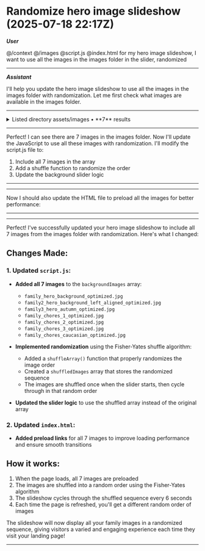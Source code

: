 <!-- Generated by SpecStory -->

# Randomize hero image slideshow (2025-07-18 22:17Z)

_**User**_

@/context @/images @script.js @index.html for my hero image slideshow, I want to use all the images in the images folder in the slider, randomized

---

_**Assistant**_

I'll help you update the hero image slideshow to use all the images in the images folder with randomization. Let me first check what images are available in the images folder.


---

<details>
            <summary>Listed directory assets/images • **7** results</summary>
        
| Name |
|-------|
| 📄 `family_chores_caucasian_optimized.jpg` |
| 📄 `family_chores_3_optimized.jpg` |
| 📄 `family_chores_2_optimized.jpg` |
| 📄 `family_chores_1_optimized.jpg` |
| 📄 `family3_hero_autumn_optimized.jpg` |
| 📄 `family2_hero_background_left_aligned_optimized.jpg` |
| 📄 `family_hero_background_optimized.jpg` |

</details>

---

Perfect! I can see there are 7 images in the images folder. Now I'll update the JavaScript to use all these images with randomization. I'll modify the script.js file to:

1. Include all 7 images in the array
2. Add a shuffle function to randomize the order
3. Update the background slider logic


---



---

Now I should also update the HTML file to preload all the images for better performance:


---



---

Perfect! I've successfully updated your hero image slideshow to include all 7 images from the images folder with randomization. Here's what I changed:

## Changes Made:

### 1. **Updated `script.js`:**
- **Added all 7 images** to the `backgroundImages` array:
  - `family_hero_background_optimized.jpg`
  - `family2_hero_background_left_aligned_optimized.jpg`
  - `family3_hero_autumn_optimized.jpg`
  - `family_chores_1_optimized.jpg`
  - `family_chores_2_optimized.jpg`
  - `family_chores_3_optimized.jpg`
  - `family_chores_caucasian_optimized.jpg`

- **Implemented randomization** using the Fisher-Yates shuffle algorithm:
  - Added a `shuffleArray()` function that properly randomizes the image order
  - Created a `shuffledImages` array that stores the randomized sequence
  - The images are shuffled once when the slider starts, then cycle through in that random order

- **Updated the slider logic** to use the shuffled array instead of the original array

### 2. **Updated `index.html`:**
- **Added preload links** for all 7 images to improve loading performance and ensure smooth transitions

## How it works:
1. When the page loads, all 7 images are preloaded
2. The images are shuffled into a random order using the Fisher-Yates algorithm
3. The slideshow cycles through the shuffled sequence every 6 seconds
4. Each time the page is refreshed, you'll get a different random order of images

The slideshow will now display all your family images in a randomized sequence, giving visitors a varied and engaging experience each time they visit your landing page!

---

